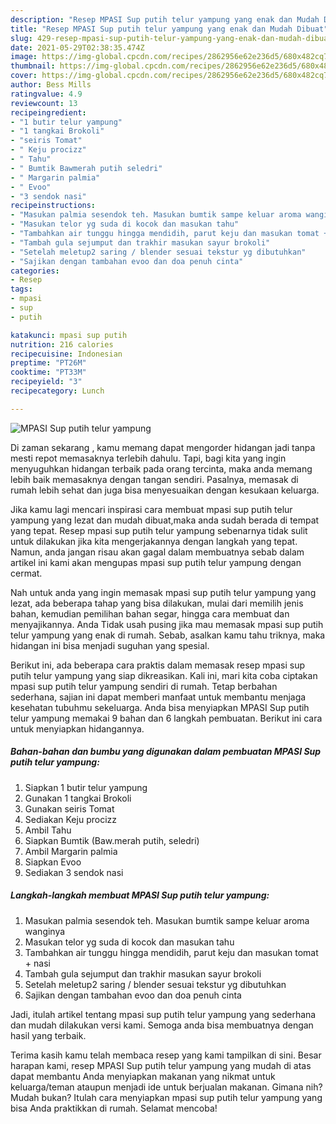 ```yaml
---
description: "Resep MPASI Sup putih telur yampung yang enak dan Mudah Dibuat"
title: "Resep MPASI Sup putih telur yampung yang enak dan Mudah Dibuat"
slug: 429-resep-mpasi-sup-putih-telur-yampung-yang-enak-dan-mudah-dibuat
date: 2021-05-29T02:38:35.474Z
image: https://img-global.cpcdn.com/recipes/2862956e62e236d5/680x482cq70/mpasi-sup-putih-telur-yampung-foto-resep-utama.jpg
thumbnail: https://img-global.cpcdn.com/recipes/2862956e62e236d5/680x482cq70/mpasi-sup-putih-telur-yampung-foto-resep-utama.jpg
cover: https://img-global.cpcdn.com/recipes/2862956e62e236d5/680x482cq70/mpasi-sup-putih-telur-yampung-foto-resep-utama.jpg
author: Bess Mills
ratingvalue: 4.9
reviewcount: 13
recipeingredient:
- "1 butir telur yampung"
- "1 tangkai Brokoli"
- "seiris Tomat"
- " Keju procizz"
- " Tahu"
- " Bumtik Bawmerah putih seledri"
- " Margarin palmia"
- " Evoo"
- "3 sendok nasi"
recipeinstructions:
- "Masukan palmia sesendok teh. Masukan bumtik sampe keluar aroma wanginya"
- "Masukan telor yg suda di kocok dan masukan tahu"
- "Tambahkan air tunggu hingga mendidih, parut keju dan masukan tomat + nasi"
- "Tambah gula sejumput dan trakhir masukan sayur brokoli"
- "Setelah meletup2 saring / blender sesuai tekstur yg dibutuhkan"
- "Sajikan dengan tambahan evoo dan doa penuh cinta"
categories:
- Resep
tags:
- mpasi
- sup
- putih

katakunci: mpasi sup putih 
nutrition: 216 calories
recipecuisine: Indonesian
preptime: "PT26M"
cooktime: "PT33M"
recipeyield: "3"
recipecategory: Lunch

---
```



![MPASI Sup putih telur yampung](https://img-global.cpcdn.com/recipes/2862956e62e236d5/680x482cq70/mpasi-sup-putih-telur-yampung-foto-resep-utama.jpg)

Di zaman  sekarang , kamu memang dapat mengorder hidangan jadi tanpa mesti repot memasaknya terlebih dahulu. Tapi, bagi kita yang ingin menyuguhkan hidangan terbaik pada orang tercinta, maka anda memang lebih baik memasaknya dengan tangan sendiri. Pasalnya, memasak di rumah lebih sehat dan juga bisa menyesuaikan dengan kesukaan keluarga.

Jika kamu lagi mencari inspirasi cara membuat mpasi sup putih telur yampung yang lezat dan mudah dibuat,maka anda sudah berada di tempat yang tepat. Resep mpasi sup putih telur yampung  sebenarnya tidak sulit untuk dilakukan jika kita mengerjakannya dengan langkah yang tepat. Namun, anda jangan risau akan gagal dalam membuatnya 
sebab dalam artikel ini kami akan mengupas mpasi sup putih telur yampung dengan cermat.  



Nah untuk anda yang ingin memasak mpasi sup putih telur yampung yang lezat, ada beberapa tahap yang bisa dilakukan, mulai dari memilih jenis bahan, kemudian pemilihan bahan segar, hingga cara membuat dan menyajikannya. Anda Tidak usah pusing jika mau memasak mpasi sup putih telur yampung yang enak di rumah. Sebab, asalkan kamu  tahu triknya, maka hidangan ini bisa menjadi suguhan yang spesial.

Berikut ini, ada beberapa cara praktis  dalam memasak resep mpasi sup putih telur yampung yang siap dikreasikan. Kali ini, mari kita coba ciptakan mpasi sup putih telur yampung sendiri di rumah. Tetap berbahan sederhana, sajian ini dapat memberi manfaat untuk membantu menjaga kesehatan tubuhmu sekeluarga. Anda bisa menyiapkan MPASI Sup putih telur yampung memakai 9 bahan dan 6 langkah pembuatan. Berikut ini cara untuk menyiapkan hidangannya.

<!--inarticleads1-->

##### Bahan-bahan dan bumbu yang digunakan dalam pembuatan MPASI Sup putih telur yampung:

1. Siapkan 1 butir telur yampung
1. Gunakan 1 tangkai Brokoli
1. Gunakan seiris Tomat
1. Sediakan  Keju procizz
1. Ambil  Tahu
1. Siapkan  Bumtik (Baw.merah putih, seledri)
1. Ambil  Margarin palmia
1. Siapkan  Evoo
1. Sediakan 3 sendok nasi




<!--inarticleads2-->

##### Langkah-langkah membuat MPASI Sup putih telur yampung:

1. Masukan palmia sesendok teh. Masukan bumtik sampe keluar aroma wanginya
1. Masukan telor yg suda di kocok dan masukan tahu
1. Tambahkan air tunggu hingga mendidih, parut keju dan masukan tomat + nasi
1. Tambah gula sejumput dan trakhir masukan sayur brokoli
1. Setelah meletup2 saring / blender sesuai tekstur yg dibutuhkan
1. Sajikan dengan tambahan evoo dan doa penuh cinta




Jadi, itulah artikel tentang  mpasi sup putih telur yampung  yang sederhana dan mudah dilakukan versi kami. Semoga anda bisa membuatnya dengan hasil yang terbaik. 

Terima kasih kamu telah membaca resep yang kami tampilkan di sini. Besar harapan kami, resep  MPASI Sup putih telur yampung yang mudah di atas dapat membantu Anda menyiapkan makanan yang nikmat untuk keluarga/teman ataupun menjadi ide untuk berjualan makanan. Gimana nih? Mudah bukan? Itulah cara menyiapkan mpasi sup putih telur yampung yang bisa Anda praktikkan di rumah. Selamat mencoba!

